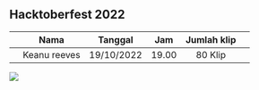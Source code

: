 <!-- copy format isi ini di foldermu -->

## Hacktoberfest 2022


| | Nama | Tanggal | Jam | Jumlah klip | |
| - | :-: | :-: | :-: | :-: | :-: |
| | Keanu reeves | 19/10/2022 | 19.00 | 80 Klip |

<!-- upload gambar di folder yg sama dan klik copy permalink -->
![](https://github.com/id-mozilla/hacktoberfest-2022/blob/c029b271b3c3987dc4a6873ef5744ddaa530256f/common-voice/kontributor-1/lampiran-k1.png)
